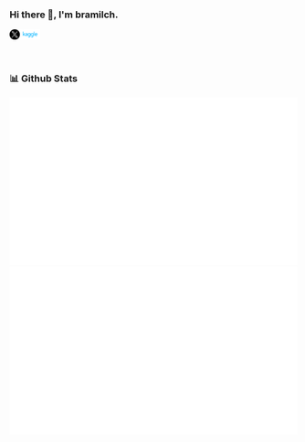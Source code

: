 ### Hi there 👋, I'm bramilch.
<a href='https://twitter.com/bramilch'><img align='left' alt="twitter" src="https://github.com/bramilch/bramilch/blob/main/assets/X_icon.svg" height='18px'/></a>
<a href='https://www.kaggle.com/bramilch/'><img alt="kaggle" src="https://github.com/bramilch/bramilch/blob/main/assets/kaggle_icon.svg" height='18px'/></a>

<br>

### 📊 Github Stats
<a href='https://github.com/bramilch/github-stats-transparent'>
  
![Stats Overview](https://github.com/bramilch/github-stats-transparent/blob/output/generated/overview.svg)
![Most Used Languages](https://github.com/bramilch/github-stats-transparent/blob/output/generated/languages.svg)

</a>

<!--
**bramilch/bramilch** is a ✨ _special_ ✨ repository because its `README.md` (this file) appears on your GitHub profile.

Here are some ideas to get you started:

- 🔭 I’m currently working on ...
- 🌱 I’m currently learning ...
- 👯 I’m looking to collaborate on ...
- 🤔 I’m looking for help with ...
- 💬 Ask me about ...
- 📫 How to reach me: ...
- 😄 Pronouns: ...
- ⚡ Fun fact: ...
-->
